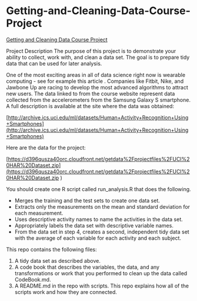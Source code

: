 # Getting-and-Cleaning-Data-Course-Project

[Getting and Cleaning Data Course Project](https://www.coursera.org/course/getdata) 

Project Description
The purpose of this project is to demonstrate your ability to collect, work with, and clean a data set. The goal is to prepare tidy data that can be used for later analysis.

One of the most exciting areas in all of data science right now is wearable computing - see for example this article . 
Companies like Fitbit, Nike, and Jawbone Up are racing to develop the most advanced algorithms to attract new users. 
The data linked to from the course website represent data collected from the accelerometers from the 
Samsung Galaxy S smartphone. A full description is available at the site where the data was obtained: 

[http://archive.ics.uci.edu/ml/datasets/Human+Activity+Recognition+Using+Smartphones](http://archive.ics.uci.edu/ml/datasets/Human+Activity+Recognition+Using+Smartphones)

Here are the data for the project: 

[https://d396qusza40orc.cloudfront.net/getdata%2Fprojectfiles%2FUCI%20HAR%20Dataset.zip](https://d396qusza40orc.cloudfront.net/getdata%2Fprojectfiles%2FUCI%20HAR%20Dataset.zip )

You should create one R script called run_analysis.R that does the following. 
<ul>
<li>Merges the training and the test sets to create one data set. </li>
<li>Extracts only the measurements on the mean and standard deviation for each measurement. </li>
<li>Uses descriptive activity names to name the activities in the data set. </li>
<li>Appropriately labels the data set with descriptive variable names. </li>
<li>From the data set in step 4, creates a second, independent tidy data set with the average of each variable for each activity and each subject.</li>
</ul>
This repo contains the following files:
<br /> 
<ol>
<li> A tidy data set as described above. </li>
<li> A code book that describes the variables, the data, and any transformations or work that you performed to clean up 
the data called CodeBook.md. </li>
<li> A README.md in the repo with scripts. This repo explains how all of the scripts work and how they are connected.</li>
</ol>
